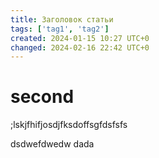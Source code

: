 ```yaml
---
title: Заголовок статьи
tags: ['tag1', 'tag2']
created: 2024-01-15 10:27 UTC+0
changed: 2024-02-16 22:42 UTC+0
---
```

# second
;lskjfhifjosdjfksdoffsgfdsfsfs


dsdwefdwedw
dada
